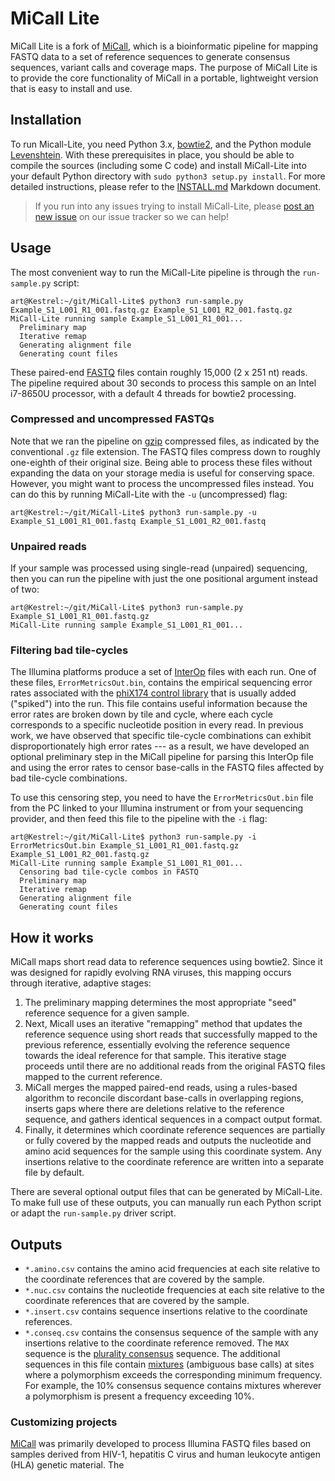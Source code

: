 # MiCall Lite

MiCall Lite is a fork of [MiCall](http://github.com/cfe-lab/MiCall), which is a bioinformatic pipeline for mapping FASTQ data to a set of reference sequences to generate consensus sequences, variant calls and coverage maps.  The purpose of MiCall Lite is to provide the core functionality of MiCall in a portable, lightweight version that is easy to install and use.

## Installation

To run Micall-Lite, you need Python 3.x, [bowtie2](https://github.com/BenLangmead/bowtie2), and the Python module [Levenshtein](https://pypi.org/project/python-Levenshtein/).  With these prerequisites in place, you should be able to compile the sources (including some C code) and install MiCall-Lite into your default Python directory with `sudo python3 setup.py install`.  For more detailed instructions, please refer to the [INSTALL.md](INSTALL.md) Markdown document.  

> If you run into any issues trying to install MiCall-Lite, please [post an new issue](https://github.com/PoonLab/MiCall-Lite/issues) on our issue tracker so we can help!

## Usage

The most convenient way to run the MiCall-Lite pipeline is through the `run-sample.py` script:
```
art@Kestrel:~/git/MiCall-Lite$ python3 run-sample.py Example_S1_L001_R1_001.fastq.gz Example_S1_L001_R2_001.fastq.gz 
MiCall-Lite running sample Example_S1_L001_R1_001...
  Preliminary map
  Iterative remap
  Generating alignment file
  Generating count files
```
These paired-end [FASTQ](https://en.wikipedia.org/wiki/FASTQ_format) files contain roughly 15,000 (2 x 251 nt) reads.  The pipeline required about 30 seconds to process this sample on an Intel i7-8650U processor, with a default 4 threads for bowtie2 processing.

### Compressed and uncompressed FASTQs
Note that we ran the pipeline on [gzip](https://en.wikipedia.org/wiki/Gzip) compressed files, as indicated by the conventional `.gz` file extension.  The FASTQ files compress down to roughly one-eighth of their original size.  Being able to process these files without expanding the data on your storage media is useful for conserving space.  However, you might want to process the uncompressed files instead.  You can do this by running MiCall-Lite with the `-u` (uncompressed) flag:
```
art@Kestrel:~/git/MiCall-Lite$ python3 run-sample.py -u Example_S1_L001_R1_001.fastq Example_S1_L001_R2_001.fastq 
```

### Unpaired reads
If your sample was processed using single-read (unpaired) sequencing, then you can run the pipeline with just the one positional argument instead of two:
```
art@Kestrel:~/git/MiCall-Lite$ python3 run-sample.py Example_S1_L001_R1_001.fastq.gz
MiCall-Lite running sample Example_S1_L001_R1_001...
```

### Filtering bad tile-cycles
The Illumina platforms produce a set of [InterOp](http://illumina.github.io/interop/index.html) files with each run.  One of these files, `ErrorMetricsOut.bin`, contains the empirical sequencing error rates associated with the [phiX174 control library](https://www.illumina.com/products/by-type/sequencing-kits/cluster-gen-sequencing-reagents/phix-control-v3.html) that is usually added ("spiked") into the run.  This file contains useful information because the error rates are broken down by tile and cycle, where each cycle corresponds to a specific nucleotide position in every read.  In previous work, we have observed that specific tile-cycle combinations can exhibit disproportionately high error rates --- as a result, we have developed an optional preliminary step in the MiCall pipeline for parsing this InterOp file and using the error rates to censor base-calls in the FASTQ files affected by bad tile-cycle combinations.

To use this censoring step, you need to have the `ErrorMetricsOut.bin` file from the PC linked to your Illumina instrument or from your sequencing provider, and then feed this file to the pipeline with the `-i` flag:
```
art@Kestrel:~/git/MiCall-Lite$ python3 run-sample.py -i ErrorMetricsOut.bin Example_S1_L001_R1_001.fastq.gz Example_S1_L001_R2_001.fastq.gz
MiCall-Lite running sample Example_S1_L001_R1_001...
  Censoring bad tile-cycle combos in FASTQ
  Preliminary map
  Iterative remap
  Generating alignment file
  Generating count files
```



## How it works

MiCall maps short read data to reference sequences using bowtie2.  Since it was designed for rapidly evolving RNA viruses, this mapping occurs through iterative, adaptive stages: 
1. The preliminary mapping determines the most appropriate "seed" reference sequence for a given sample.  
2. Next, Micall uses an iterative "remapping" method that updates the reference sequence using short reads that successfully mapped to the previous reference, essentially evolving the reference sequence towards the ideal reference for that sample.  This iterative stage proceeds until there are no additional reads from the original FASTQ files mapped to the current reference.
3. MiCall merges the mapped paired-end reads, using a rules-based algorithm to reconcile discordant base-calls in overlapping regions, inserts gaps where there are deletions relative to the reference sequence, and gathers identical sequences in a compact output format.
4. Finally, it determines which coordinate reference sequences are partially or fully covered by the mapped reads and outputs the nucleotide and amino acid sequences for the sample using this coordinate system.  Any insertions relative to the coordinate reference are written into a separate file by default.  

There are several optional output files that can be generated by MiCall-Lite.  To make full use of these outputs, you can manually run each Python script or adapt the `run-sample.py` driver script.

## Outputs

* `*.amino.csv` contains the amino acid frequencies at each site relative to the coordinate references that are covered by the sample.
* `*.nuc.csv` contains the nucleotide frequencies at each site relative to the coordinate references that are covered by the sample.
* `*.insert.csv` contains sequence insertions relative to the coordinate references.
* `*.conseq.csv` contains the consensus sequence of the sample with any insertions relative to the coordinate reference removed.  The `MAX` sequence is the [plurality consensus](https://www.ncbi.nlm.nih.gov/pubmed/1515745) sequence.  The additional sequences in this file contain [mixtures](https://en.wikipedia.org/wiki/Nucleic_acid_notation) (ambiguous base calls) at sites where a polymorphism exceeds the corresponding minimum frequency.  For example, the 10% consensus sequence contains mixtures wherever a polymorphism is present a frequency exceeding 10%.



### Customizing projects

[MiCall](https://github.com/cfe-lab/MiCall) was primarily developed to process Illumina FASTQ files based on samples derived from HIV-1, hepatitis C virus and human leukocyte antigen (HLA) genetic material.  The 
